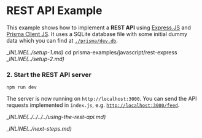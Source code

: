 # REST API Example

This example shows how to implement a **REST API** using [Express.JS](https://expressjs.com/de/) and [Prisma Client JS](https://photonjs.prisma.io/). It uses a SQLite database file with some initial dummy data which you can find at [`./prisma/dev.db`](./prisma/dev.db).

__INLINE(../_setup-1.md)__
cd prisma-examples/javascript/rest-express
__INLINE(../_setup-2.md)__

### 2. Start the REST API server

```
npm run dev
```

The server is now running on `http://localhost:3000`. You can send the API requests implemented in `index.js`, e.g. [`http://localhost:3000/feed`](http://localhost:3000/feed).

__INLINE(../../../../_using-the-rest-api.md)__

__INLINE(../_next-steps.md)__